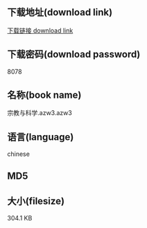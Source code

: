 ## 下载地址(download link)
[下载链接 download link](https://tutu365.netlify.app/?s=%E5%AE%97%E6%95%99%E4%B8%8E%E7%A7%91%E5%AD%A6.azw3)

## 下载密码(download password)
8078

## 名称(book name)
宗教与科学.azw3.azw3

## 语言(language)
chinese

## MD5


## 大小(filesize)
304.1 KB
